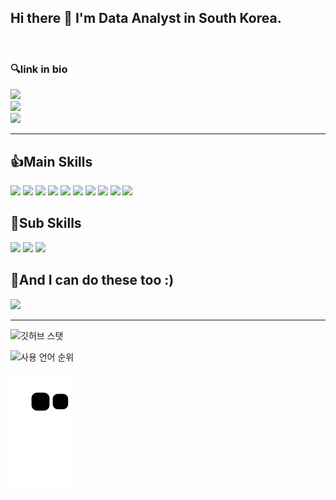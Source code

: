 ## Hi there 👋 I'm Data Analyst in South Korea.

<br>
<h3> 🔍link in bio </h3>
<p>

  <a href="https://92aeda.tistory.com/" target="_blank"><img src="https://img.shields.io/badge/Blog-009900?style=flat-square&logo=GitHub%20Sponsors&logoColor=white"/></a><br>
  <a href="mailto:92aeda@gmail.com" target="_blank"><img src="https://img.shields.io/badge/92aeda@gmail.com-EA4335?style=flat-square&logo=Gmail&logoColor=white"/></a><br>
  <a href="https://www.notion.so/Data-Scientist-cd3f91dd843d47d18fc6e4fcd0d861ca" target="_blank"><img src="https://img.shields.io/badge/Notion-000000?style=flat-square&logo=Notion&logoColor=white"/></a><br>

</p>
<hr>

## 👍Main Skills
<p>
    <img src="https://img.shields.io/badge/-Python-000000?style=flat&logo=Python"/>
    <img src="https://img.shields.io/badge/-Tensorflow-000000?style=flat&logo=Tensorflow"/>
    <img src="https://img.shields.io/badge/-Keras-000000?style=flat&logo=Keras"/>
    <img src="https://img.shields.io/badge/-Scikitlearn-000000?style=flat&logo=scikitlearn"/>
    <img src="https://img.shields.io/badge/-AWS-000000?style=flat&logo=Amazon AWS"/>
    <img src="https://img.shields.io/badge/-Google Analytics-000000?style=flat&logo=Google Analytics"/>
    <img src="https://img.shields.io/badge/-Tableau-000000?style=flat&logo=Tableau"/>
    <img src="https://img.shields.io/badge/-pandas-000000?style=flat&logo=pandas">
    <img src="https://img.shields.io/badge/-mysql-000000?style=flat&logo=mysql">
    <img src="https://img.shields.io/badge/-PostgreSQL-000000?style=flat&logo=PostgreSQL"/>
    


</p>

## 🙌Sub Skills
<p>
    <img src="https://img.shields.io/badge/-Slack-000000?style=flat&logo=Slack"/>
    <img src="https://img.shields.io/badge/-Notion-000000?style=flat&logo=Notion"/>
    <img src="https://img.shields.io/badge/-Django-000000?style=flat&logo=Django"/>
    
    
</p>

## 🧑And I can do these too :)
<p>
  <img src="https://img.shields.io/badge/-AbletonLive-000000?style=flat&logo=AbletonLive"/>

</p>


<hr>

![깃허브 스탯](https://github-readme-stats.vercel.app/api?username=tkasod2&show_icons=true&bg_color=30,e96443,904e95&title_color=fff&text_color=fff)

![사용 언어 순위](https://github-readme-stats.vercel.app/api/top-langs/?username=tkasod2&show_icons=true&bg_color=30,e96443,904e95&title_color=fff&text_color=fff&layout=compact)

![snake gif](https://github.com/tkasod2/tkasod2/blob/output/github-contribution-grid-snake.svg)
<!--
**tkasod2/tkasod2** is a ✨ _special_ ✨ repository because its `README.md` (this file) appears on your GitHub profile.

Here are some ideas to get you started:

- 🔭 I’m currently working on ...
- 🌱 I’m currently learning ...
- 👯 I’m looking to collaborate on ...
- 🤔 I’m looking for help with ...
- 💬 Ask me about ...
- 📫 How to reach me: ...
- 😄 Pronouns: ...
- ⚡ Fun fact: ...
-->
